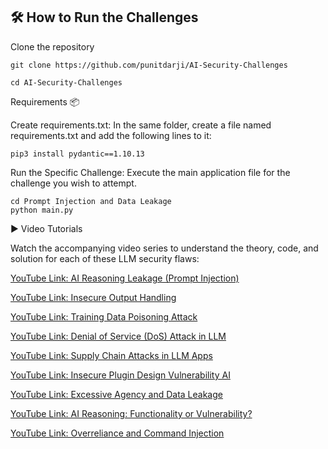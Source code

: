 ## 🛠️ How to Run the Challenges

Clone the repository
```
git clone https://github.com/punitdarji/AI-Security-Challenges
```
```
cd AI-Security-Challenges
```

Requirements 📦

Create requirements.txt: In the same folder, create a file named requirements.txt and add the following lines to it:
```
pip3 install pydantic==1.10.13
```

Run the Specific Challenge: Execute the main application file for the challenge you wish to attempt.

```
cd Prompt Injection and Data Leakage
python main.py
```

▶️ Video Tutorials

Watch the accompanying video series to understand the theory, code, and solution for each of these LLM security flaws:

[YouTube Link: AI Reasoning Leakage (Prompt Injection)](https://youtu.be/Q3h10iq_KLo)

[YouTube Link: Insecure Output Handling](https://youtu.be/uVHTruIjUSI)

[YouTube Link: Training Data Poisoning Attack](https://youtu.be/NF4S1WbatzY)

[YouTube Link: Denial of Service (DoS) Attack in LLM](https://youtu.be/hZnqThW41RU)

[YouTube Link: Supply Chain Attacks in LLM Apps](https://youtu.be/S32mxhRIvbk)

[YouTube Link: Insecure Plugin Design Vulnerability AI](https://youtu.be/oPqbGSugg-U)

[YouTube Link: Excessive Agency and Data Leakage](https://youtu.be/oU7HsnKRemc)

[YouTube Link: AI Reasoning: Functionality or Vulnerability?](https://youtu.be/jcOPUsfUYZY)

[YouTube Link: Overreliance and Command Injection]()

